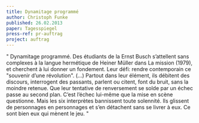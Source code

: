 ```yaml
---
title: Dynamitage programmé 
author: Christoph Funke
published: 26.02.2013
paper: Tagesspiegel
press-ref: pr-auftrag
project: auftrag
---
```


" Dynamitage programmé. Des étudiants de la Ernst Busch s’attellent sans complexes à la langue hermétique de Heiner Müller dans La mission (1979), et cherchent à lui donner un fondement. Leur défi: rendre contemporain ce "souvenir d’une révolution". (…) Partout dans leur élément, ils débitent des discours, interrogent des passants, parlent ou citent, font du bruit, sans la moindre retenue. Que leur tentative de renversement se solde par un échec passe au second plan. C’est l’échec lui-même que la mise en scène questionne. Mais les six interprètes bannissent toute solennité. Ils glissent de personnages en personnages et s’en détachent sans se livrer à eux. Ce sont bien eux qui mènent le jeu. "
